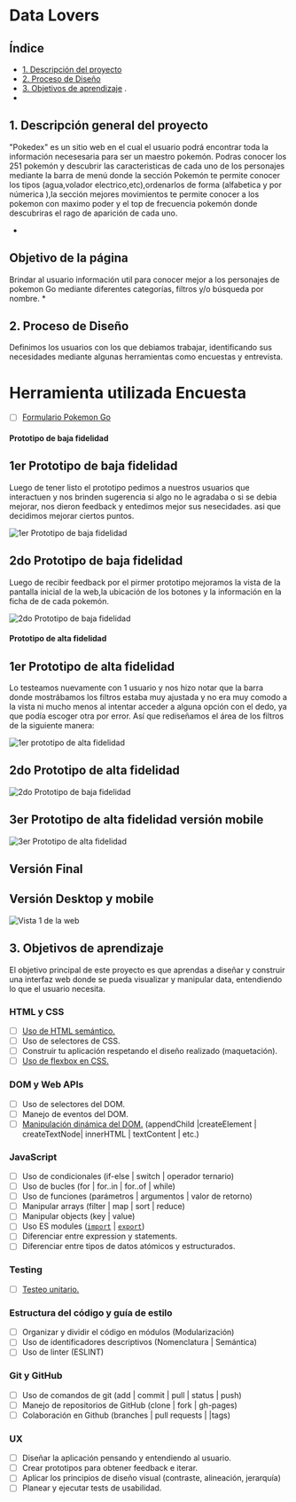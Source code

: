 # Data Lovers

## Índice

* [1. Descripción del proyecto](#1-descripción-del-proyecto)
* [2. Proceso de Diseño](#2-resumen-del-proyecto)
* [3. Objetivos de aprendizaje](#3-objetivos-de-aprendizaje)
.
*

## 1. Descripción general del proyecto

"Pokedex" es un sitio web en el cual el usuario podrá encontrar toda la información necesesaria para ser un maestro pokemón. Podras conocer los 251 pokemón y descubrir las caracteristicas de cada uno de los personajes mediante la barra de menú donde la sección Pokemón te permite conocer los tipos (agua,volador electrico,etc),ordenarlos de forma (alfabetica y por númerica ),la sección mejores movimientos te permite conocer a los pokemon con maximo poder y  el top de frecuencia pokemón donde descubriras el rago de aparición de cada uno.

*
## Objetivo de la página
Brindar al usuario información util para conocer mejor a los personajes de pokemon Go mediante diferentes categorías, filtros y/o búsqueda por nombre.
*
## 2. Proceso de Diseño

Definimos los usuarios con los que debiamos trabajar, identificando sus necesidades mediante algunas herramientas como encuestas y entrevista.

# Herramienta utilizada Encuesta

* [ ] [Formulario Pokemon Go](https://docs.google.com/forms/d/1OrBnrMdVOqaccFwH-cJHA4WXxqMFA9lCkvTpM5nvCdw/edit)

#### Prototipo de baja fidelidad

## 1er Prototipo de baja fidelidad

Luego de tener listo el prototipo pedimos a nuestros usuarios que interactuen y nos brinden sugerencia si algo no le agradaba o si se debia mejorar, nos dieron feedback y entedimos mejor sus nesecidades. asi que decidimos mejorar ciertos puntos.

![1er Prototipo de baja fidelidad](https://i.ibb.co/BTBjXbk/prototipo-baja.jpg)

## 2do Prototipo de baja fidelidad

Luego de recibir feedback por el pirmer prototipo mejoramos la vista de la pantalla inicial de la web,la ubicación de los botones y la información en la ficha de de cada pokemón.

![2do Prototipo de baja fidelidad](https://i.ibb.co/Dp1NdJb/prototipo-baja2.jpg)

#### Prototipo de alta fidelidad

## 1er Prototipo de alta fidelidad

Lo testeamos nuevamente con 1 usuario y nos hizo notar que la barra donde mostrábamos los filtros estaba muy ajustada y no era muy comodo a la vista ni mucho menos al intentar acceder a alguna opción con el dedo, ya que podía escoger otra por error. Así que rediseñamos el área de los filtros de la siguiente manera:

![1er prototipo de alta fidelidad](https://i.ibb.co/GPbf4tH/pantalla-inicio-1.png)

## 2do Prototipo de alta fidelidad

![2do Prototipo de baja fidelidad](https://i.ibb.co/q5Dz6Sn/prototipo-baja2.jpg)

## 3er Prototipo de alta fidelidad versión mobile

![3er Prototipo de alta fidelidad](https://i.ibb.co/T4Yb4Vf/pantalla-mobile.png)

## Versión Final

## Versión Desktop y mobile
![Vista 1 de la web](./img_readme/vista1.gif)

## 3. Objetivos de aprendizaje

El objetivo principal de este proyecto es que aprendas a diseñar y construir una
interfaz web donde se pueda visualizar y manipular data, entendiendo lo que el
usuario necesita.

### HTML y CSS

* [ ] [Uso de HTML semántico.](https://developer.mozilla.org/en-US/docs/Glossary/Semantics#Semantics_in_HTML)
* [ ] Uso de selectores de CSS.
* [ ] Construir tu aplicación respetando el diseño realizado (maquetación).
* [ ] [Uso de flexbox en CSS.](https://css-tricks.com/snippets/css/a-guide-to-flexbox/)

### DOM y Web APIs

* [ ] Uso de selectores del DOM.
* [ ] Manejo de eventos del DOM.
* [ ] [Manipulación dinámica del DOM.](https://developer.mozilla.org/es/docs/Referencia_DOM_de_Gecko/Introducci%C3%B3n)
(appendChild |createElement | createTextNode| innerHTML | textContent | etc.)

### JavaScript

* [ ] Uso de condicionales (if-else | switch | operador ternario)
* [ ] Uso de bucles (for | for..in | for..of | while)
* [ ] Uso de funciones (parámetros | argumentos | valor de retorno)
* [ ] Manipular arrays (filter | map | sort | reduce)
* [ ] Manipular objects (key | value)
* [ ] Uso ES modules ([`import`](https://developer.mozilla.org/en-US/docs/Web/JavaScript/Reference/Statements/import)
| [`export`](https://developer.mozilla.org/en-US/docs/Web/JavaScript/Reference/Statements/export))
* [ ] Diferenciar entre expression y statements.
* [ ] Diferenciar entre tipos de datos atómicos y estructurados.

### Testing

* [ ] [Testeo unitario.](https://jestjs.io/docs/es-ES/getting-started)

### Estructura del código y guía de estilo

* [ ] Organizar y dividir el código en módulos (Modularización)
* [ ] Uso de identificadores descriptivos (Nomenclatura | Semántica)
* [ ] Uso de linter (ESLINT)

### Git y GitHub

* [ ] Uso de comandos de git (add | commit | pull | status | push)
* [ ] Manejo de repositorios de GitHub (clone | fork | gh-pages)
* [ ] Colaboración en Github (branches | pull requests | |tags)

### UX

* [ ] Diseñar la aplicación pensando y entendiendo al usuario.
* [ ] Crear prototipos para obtener feedback e iterar.
* [ ] Aplicar los principios de diseño visual (contraste, alineación, jerarquía)
* [ ] Planear y ejecutar tests de usabilidad.
